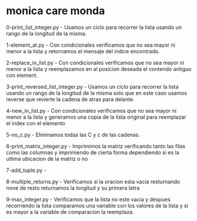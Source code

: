  # monica care monda
 0-print_list_integer.py - Usamos un ciclo para recorrer la lista usando un rango de la longitud de la misma.

 1-element_at.py - Con condicionales verificamos que no sea mayor ni menor a la lista y retornamos el mensaje del indice encontrado.

 2-replace_in_list.py - Con condicionales verificamos que no sea mayor ni menor a la lista y reemplazamos en al posicion deseada el contendo antiguo con element.

 3-print_reversed_list_integer.py - Usamos un ciclo para recorrer la lista usando un rango de la longitud de la misma solo que en este caso usamos reverse que revierte la cadena de atras para delante.

 4-new_in_list.py - Con condicionales verificamos que no sea mayor ni menor a la lista y generamos una copia de la lista original para reemplazar el index con el elemento

5-no_c.py - Eliminamos todas las C y c de las cadenas.

6-print_matrix_integer.py - Imprimimos la matriz verificando tanto las filas como las columnas y imprimiendo de cierta forma dependiendo si es la ultima ubicacion de la matriz o no

7-add_tuple.py - 

8-multiple_returns.py - Verificamos si la oracion esta vacia resturnando none de resto returnamos la longitud y su primera letra 

9-max_integer.py - Verificamos que la lista no este vacia y despues recorriendo la lista comparamos una variable con los valores de la lista y si es mayor a la variable de comparacion la reemplaza.